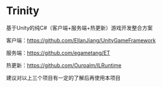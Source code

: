 # Trinity
基于Unity的纯C#（客户端+服务端+热更新）游戏开发整合方案

客户端：https://github.com/EllanJiang/UnityGameFramework 

服务端：https://github.com/egametang/ET

热更新：https://github.com/Ourpalm/ILRuntime

建议对以上三个项目有一定的了解后再使用本项目
